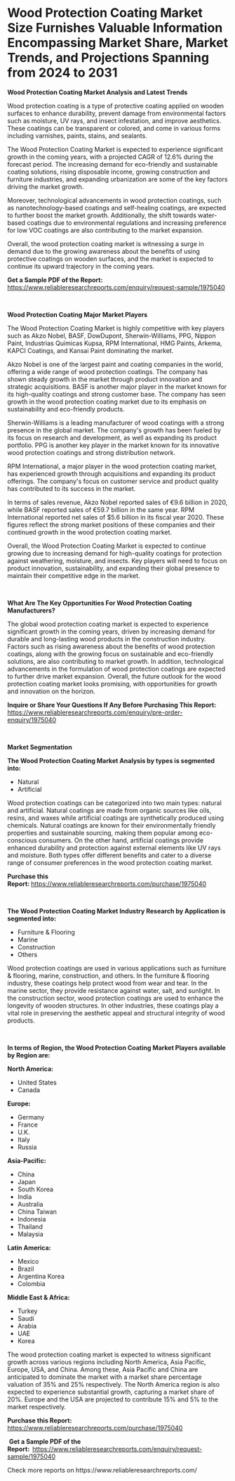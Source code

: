 <p><h1>Wood Protection Coating Market Size Furnishes Valuable Information Encompassing Market Share, Market Trends, and Projections Spanning from 2024 to 2031</h1></p><p><strong>Wood Protection Coating Market Analysis and Latest Trends</strong></p>
<p><p>Wood protection coating is a type of protective coating applied on wooden surfaces to enhance durability, prevent damage from environmental factors such as moisture, UV rays, and insect infestation, and improve aesthetics. These coatings can be transparent or colored, and come in various forms including varnishes, paints, stains, and sealants. </p><p>The Wood Protection Coating Market is expected to experience significant growth in the coming years, with a projected CAGR of 12.6% during the forecast period. The increasing demand for eco-friendly and sustainable coating solutions, rising disposable income, growing construction and furniture industries, and expanding urbanization are some of the key factors driving the market growth.</p><p>Moreover, technological advancements in wood protection coatings, such as nanotechnology-based coatings and self-healing coatings, are expected to further boost the market growth. Additionally, the shift towards water-based coatings due to environmental regulations and increasing preference for low VOC coatings are also contributing to the market expansion.</p><p>Overall, the wood protection coating market is witnessing a surge in demand due to the growing awareness about the benefits of using protective coatings on wooden surfaces, and the market is expected to continue its upward trajectory in the coming years.</p></p>
<p><strong>Get a Sample PDF of the Report:&nbsp;</strong> <a href="https://www.reliableresearchreports.com/enquiry/request-sample/1975040">https://www.reliableresearchreports.com/enquiry/request-sample/1975040</a></p>
<p>&nbsp;</p>
<p><strong>Wood Protection Coating Major Market Players</strong></p>
<p><p>The Wood Protection Coating Market is highly competitive with key players such as Akzo Nobel, BASF, DowDupont, Sherwin-Williams, PPG, Nippon Paint, Industrias Quimicas Kupsa, RPM International, HMG Paints, Arkema, KAPCI Coatings, and Kansai Paint dominating the market. </p><p>Akzo Nobel is one of the largest paint and coating companies in the world, offering a wide range of wood protection coatings. The company has shown steady growth in the market through product innovation and strategic acquisitions. BASF is another major player in the market known for its high-quality coatings and strong customer base. The company has seen growth in the wood protection coating market due to its emphasis on sustainability and eco-friendly products. </p><p>Sherwin-Williams is a leading manufacturer of wood coatings with a strong presence in the global market. The company's growth has been fueled by its focus on research and development, as well as expanding its product portfolio. PPG is another key player in the market known for its innovative wood protection coatings and strong distribution network.</p><p>RPM International, a major player in the wood protection coating market, has experienced growth through acquisitions and expanding its product offerings. The company's focus on customer service and product quality has contributed to its success in the market. </p><p>In terms of sales revenue, Akzo Nobel reported sales of €9.6 billion in 2020, while BASF reported sales of €59.7 billion in the same year. RPM International reported net sales of $5.6 billion in its fiscal year 2020. These figures reflect the strong market positions of these companies and their continued growth in the wood protection coating market. </p><p>Overall, the Wood Protection Coating Market is expected to continue growing due to increasing demand for high-quality coatings for protection against weathering, moisture, and insects. Key players will need to focus on product innovation, sustainability, and expanding their global presence to maintain their competitive edge in the market.</p></p>
<p>&nbsp;</p>
<p><strong>What Are The Key Opportunities For Wood Protection Coating Manufacturers?</strong></p>
<p><p>The global wood protection coating market is expected to experience significant growth in the coming years, driven by increasing demand for durable and long-lasting wood products in the construction industry. Factors such as rising awareness about the benefits of wood protection coatings, along with the growing focus on sustainable and eco-friendly solutions, are also contributing to market growth. In addition, technological advancements in the formulation of wood protection coatings are expected to further drive market expansion. Overall, the future outlook for the wood protection coating market looks promising, with opportunities for growth and innovation on the horizon.</p></p>
<p><strong>Inquire or Share Your Questions If Any Before Purchasing This Report:</strong> <a href="https://www.reliableresearchreports.com/enquiry/pre-order-enquiry/1975040">https://www.reliableresearchreports.com/enquiry/pre-order-enquiry/1975040</a></p>
<p>&nbsp;</p>
<p><strong>Market Segmentation</strong></p>
<p><strong>The Wood Protection Coating Market Analysis by types is segmented into:</strong></p>
<p><ul><li>Natural</li><li>Artificial</li></ul></p>
<p><p>Wood protection coatings can be categorized into two main types: natural and artificial. Natural coatings are made from organic sources like oils, resins, and waxes while artificial coatings are synthetically produced using chemicals. Natural coatings are known for their environmentally friendly properties and sustainable sourcing, making them popular among eco-conscious consumers. On the other hand, artificial coatings provide enhanced durability and protection against external elements like UV rays and moisture. Both types offer different benefits and cater to a diverse range of consumer preferences in the wood protection coating market.</p></p>
<p><strong>Purchase this Report:&nbsp;</strong><a href="https://www.reliableresearchreports.com/purchase/1975040">https://www.reliableresearchreports.com/purchase/1975040</a></p>
<p>&nbsp;</p>
<p><strong>The Wood Protection Coating Market Industry Research by Application is segmented into:</strong></p>
<p><ul><li>Furniture & Flooring</li><li>Marine</li><li>Construction</li><li>Others</li></ul></p>
<p><p>Wood protection coatings are used in various applications such as furniture & flooring, marine, construction, and others. In the furniture & flooring industry, these coatings help protect wood from wear and tear. In the marine sector, they provide resistance against water, salt, and sunlight. In the construction sector, wood protection coatings are used to enhance the longevity of wooden structures. In other industries, these coatings play a vital role in preserving the aesthetic appeal and structural integrity of wood products.</p></p>
<p>&nbsp;</p>
<p><strong>In terms of Region, the Wood Protection Coating Market Players available by Region are:</strong></p>
<p>
    <p> <strong> North America: </strong>
        <ul>
            <li>United States</li>
            <li>Canada</li>
        </ul>
        </p> 
    <p> <strong> Europe: </strong>
        <ul>
            <li>Germany</li>
            <li>France</li>
            <li>U.K.</li>
            <li>Italy</li>
            <li>Russia</li>
        </ul>
        </p> 
    <p> <strong> Asia-Pacific: </strong>
        <ul>
            <li>China</li>
            <li>Japan</li>
            <li>South Korea</li>
            <li>India</li>
            <li>Australia</li>
            <li>China Taiwan</li>
            <li>Indonesia</li>
            <li>Thailand</li>
            <li>Malaysia</li>
        </ul>
        </p> 
    <p> <strong> Latin America: </strong>
        <ul>
            <li>Mexico</li>
            <li>Brazil</li>
            <li>Argentina Korea</li>
            <li>Colombia</li>
        </ul>
        </p> 
    <p> <strong> Middle East & Africa: </strong>
        <ul>
            <li>Turkey</li>
            <li>Saudi</li>
            <li>Arabia</li>
            <li>UAE</li>
            <li>Korea</li>
        </ul>
    </p>
    </p>
<p><p>The wood protection coating market is expected to witness significant growth across various regions including North America, Asia Pacific, Europe, USA, and China. Among these, Asia Pacific and China are anticipated to dominate the market with a market share percentage valuation of 35% and 25% respectively. The North America region is also expected to experience substantial growth, capturing a market share of 20%. Europe and the USA are projected to contribute 15% and 5% to the market respectively.</p></p>
<p><strong>Purchase this Report: </strong><a href="https://www.reliableresearchreports.com/purchase/1975040">https://www.reliableresearchreports.com/purchase/1975040</a></p>
<p>&nbsp;<strong>Get a Sample PDF of the Report:&nbsp;&nbsp;</strong><a href="https://www.reliableresearchreports.com/enquiry/request-sample/1975040">https://www.reliableresearchreports.com/enquiry/request-sample/1975040</a></p>
<p><strong></strong></p>
<p>Check more reports on https://www.reliableresearchreports.com/</p>